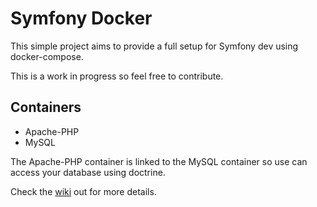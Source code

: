 # Symfony Docker

This simple project aims to provide a full setup for Symfony dev using docker-compose.

This is a work in progress so feel free to contribute.

## Containers
* Apache-PHP
* MySQL

The Apache-PHP container is linked to the MySQL container so use can access your database using doctrine.

Check the [wiki](https://github.com/Heyfara/sf-docker/wiki) out for more details.
